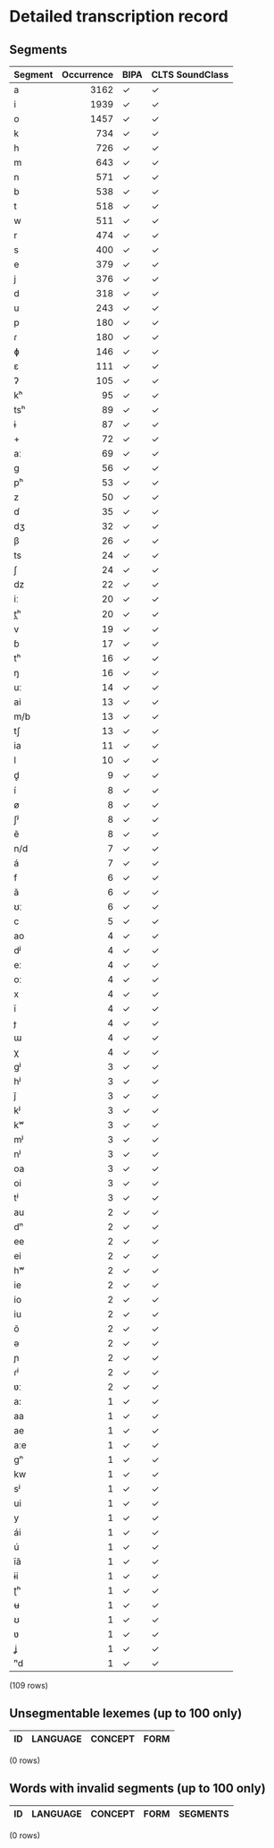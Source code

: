 
# Detailed transcription record

## Segments

| Segment | Occurrence | BIPA | CLTS SoundClass |
|:----------|-------------:|:-------|:------------------|
| a | 3162 | ✓ | ✓ |
| i | 1939 | ✓ | ✓ |
| o | 1457 | ✓ | ✓ |
| k | 734 | ✓ | ✓ |
| h | 726 | ✓ | ✓ |
| m | 643 | ✓ | ✓ |
| n | 571 | ✓ | ✓ |
| b | 538 | ✓ | ✓ |
| t | 518 | ✓ | ✓ |
| w | 511 | ✓ | ✓ |
| r | 474 | ✓ | ✓ |
| s | 400 | ✓ | ✓ |
| e | 379 | ✓ | ✓ |
| j | 376 | ✓ | ✓ |
| d | 318 | ✓ | ✓ |
| u | 243 | ✓ | ✓ |
| p | 180 | ✓ | ✓ |
| ɾ | 180 | ✓ | ✓ |
| ɸ | 146 | ✓ | ✓ |
| ɛ | 111 | ✓ | ✓ |
| ʔ | 105 | ✓ | ✓ |
| kʰ | 95 | ✓ | ✓ |
| tsʰ | 89 | ✓ | ✓ |
| ɨ | 87 | ✓ | ✓ |
| + | 72 | ✓ | ✓ |
| aː | 69 | ✓ | ✓ |
| g | 56 | ✓ | ✓ |
| pʰ | 53 | ✓ | ✓ |
| z | 50 | ✓ | ✓ |
| ɗ | 35 | ✓ | ✓ |
| dʒ | 32 | ✓ | ✓ |
| β | 26 | ✓ | ✓ |
| ts | 24 | ✓ | ✓ |
| ʃ | 24 | ✓ | ✓ |
| dz | 22 | ✓ | ✓ |
| iː | 20 | ✓ | ✓ |
| t̪ʰ | 20 | ✓ | ✓ |
| v | 19 | ✓ | ✓ |
| ɓ | 17 | ✓ | ✓ |
| tʰ | 16 | ✓ | ✓ |
| ŋ | 16 | ✓ | ✓ |
| uː | 14 | ✓ | ✓ |
| ai | 13 | ✓ | ✓ |
| m/b | 13 | ✓ | ✓ |
| tʃ | 13 | ✓ | ✓ |
| ia | 11 | ✓ | ✓ |
| l | 10 | ✓ | ✓ |
| d̥ | 9 | ✓ | ✓ |
| í | 8 | ✓ | ✓ |
| ø | 8 | ✓ | ✓ |
| ʃʲ | 8 | ✓ | ✓ |
| ẽ | 8 | ✓ | ✓ |
| n/d | 7 | ✓ | ✓ |
| á | 7 | ✓ | ✓ |
| f | 6 | ✓ | ✓ |
| ã | 6 | ✓ | ✓ |
| ʊː | 6 | ✓ | ✓ |
| c | 5 | ✓ | ✓ |
| ao | 4 | ✓ | ✓ |
| dʲ | 4 | ✓ | ✓ |
| eː | 4 | ✓ | ✓ |
| oː | 4 | ✓ | ✓ |
| x | 4 | ✓ | ✓ |
| ĩ | 4 | ✓ | ✓ |
| ɟ | 4 | ✓ | ✓ |
| ɯ | 4 | ✓ | ✓ |
| χ | 4 | ✓ | ✓ |
| gʲ | 3 | ✓ | ✓ |
| hʲ | 3 | ✓ | ✓ |
| j̃ | 3 | ✓ | ✓ |
| kʲ | 3 | ✓ | ✓ |
| kʷ | 3 | ✓ | ✓ |
| mʲ | 3 | ✓ | ✓ |
| nʲ | 3 | ✓ | ✓ |
| oa | 3 | ✓ | ✓ |
| oi | 3 | ✓ | ✓ |
| tʲ | 3 | ✓ | ✓ |
| au | 2 | ✓ | ✓ |
| dⁿ | 2 | ✓ | ✓ |
| ee | 2 | ✓ | ✓ |
| ei | 2 | ✓ | ✓ |
| hʷ | 2 | ✓ | ✓ |
| ie | 2 | ✓ | ✓ |
| io | 2 | ✓ | ✓ |
| iu | 2 | ✓ | ✓ |
| õ | 2 | ✓ | ✓ |
| ə | 2 | ✓ | ✓ |
| ɲ | 2 | ✓ | ✓ |
| ɾʲ | 2 | ✓ | ✓ |
| ʋː | 2 | ✓ | ✓ |
| a: | 1 | ✓ | ✓ |
| aa | 1 | ✓ | ✓ |
| ae | 1 | ✓ | ✓ |
| aːe | 1 | ✓ | ✓ |
| gⁿ | 1 | ✓ | ✓ |
| kw | 1 | ✓ | ✓ |
| sʲ | 1 | ✓ | ✓ |
| ui | 1 | ✓ | ✓ |
| y | 1 | ✓ | ✓ |
| ái | 1 | ✓ | ✓ |
| ú | 1 | ✓ | ✓ |
| ĩã | 1 | ✓ | ✓ |
| ɨi | 1 | ✓ | ✓ |
| ʈʰ | 1 | ✓ | ✓ |
| ʉ | 1 | ✓ | ✓ |
| ʊ | 1 | ✓ | ✓ |
| ʋ | 1 | ✓ | ✓ |
| ʝ | 1 | ✓ | ✓ |
| ⁿd | 1 | ✓ | ✓ |

(109 rows)



## Unsegmentable lexemes (up to 100 only)

| ID | LANGUAGE | CONCEPT | FORM |
|------|------------|-----------|--------|

(0 rows)



## Words with invalid segments (up to 100 only)

| ID | LANGUAGE | CONCEPT | FORM | SEGMENTS |
|------|------------|-----------|--------|------------|

(0 rows)


